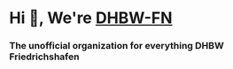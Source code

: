 # Hi 👋, We're [DHBW-FN](https://github.com/DHBW-FN)
### The unofficial organization for everything DHBW Friedrichshafen
